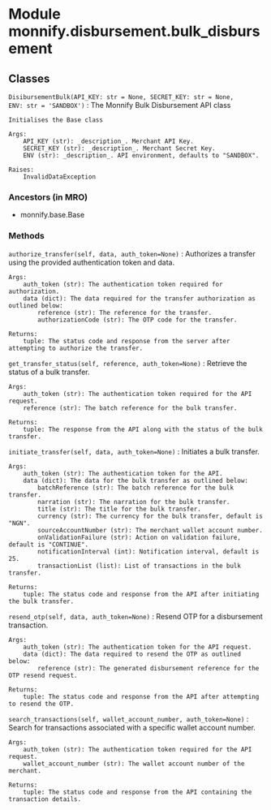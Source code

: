 Module monnify.disbursement.bulk_disbursement
=============================================

Classes
-------

`DisibursementBulk(API_KEY: str = None, SECRET_KEY: str = None, ENV: str = 'SANDBOX')`
:   The Monnify Bulk Disbursement API class
    
    Initialises the Base class
    
    Args:
        API_KEY (str): _description_. Merchant API Key.
        SECRET_KEY (str): _description_. Merchant Secret Key.
        ENV (str): _description_. API environment, defaults to "SANDBOX".
    
    Raises:
        InvalidDataException

### Ancestors (in MRO)

* monnify.base.Base

### Methods

`authorize_transfer(self, data, auth_token=None)`
:   Authorizes a transfer using the provided authentication token and data.
    
    Args:
        auth_token (str): The authentication token required for authorization.
        data (dict): The data required for the transfer authorization as outlined below:
            reference (str): The reference for the transfer.
            authorizationCode (str): The OTP code for the transfer.
    
    Returns:
        tuple: The status code and response from the server after attempting to authorize the transfer.

`get_transfer_status(self, reference, auth_token=None)`
:   Retrieve the status of a bulk transfer.
    
    Args:
        auth_token (str): The authentication token required for the API request.
        reference (str): The batch reference for the bulk transfer.
    
    Returns:
        tuple: The response from the API along with the status of the bulk transfer.

`initiate_transfer(self, data, auth_token=None)`
:   Initiates a bulk transfer.
    
    Args:
        auth_token (str): The authentication token for the API.
        data (dict): The data for the bulk transfer as outlined below:
            batchReference (str): The batch reference for the bulk transfer.
            narration (str): The narration for the bulk transfer.
            title (str): The title for the bulk transfer.
            currency (str): The currency for the bulk transfer, default is "NGN".
            sourceAccountNumber (str): The merchant wallet account number.
            onValidationFailure (str): Action on validation failure, default is "CONTINUE".
            notificationInterval (int): Notification interval, default is 25.
            transactionList (list): List of transactions in the bulk transfer.
    
    Returns:
        tuple: The status code and response from the API after initiating the bulk transfer.

`resend_otp(self, data, auth_token=None)`
:   Resend OTP for a disbursement transaction.
    
    Args:
        auth_token (str): The authentication token for the API request.
        data (dict): The data required to resend the OTP as outlined below:
            reference (str): The generated disbursement reference for the OTP resend request.
    
    Returns:
        tuple: The status code and response from the API after attempting to resend the OTP.

`search_transactions(self, wallet_account_number, auth_token=None)`
:   Search for transactions associated with a specific wallet account number.
    
    Args:
        auth_token (str): The authentication token required for the API request.
        wallet_account_number (str): The wallet account number of the merchant.
    
    Returns:
        tuple: The status code and response from the API containing the transaction details.